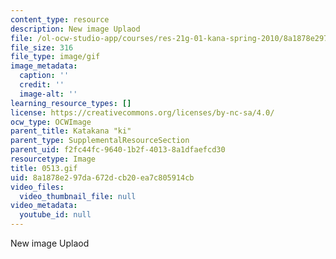 ```yaml
---
content_type: resource
description: New image Uplaod
file: /ol-ocw-studio-app/courses/res-21g-01-kana-spring-2010/8a1878e297da672dcb20ea7c805914cb_0513.gif
file_size: 316
file_type: image/gif
image_metadata:
  caption: ''
  credit: ''
  image-alt: ''
learning_resource_types: []
license: https://creativecommons.org/licenses/by-nc-sa/4.0/
ocw_type: OCWImage
parent_title: Katakana "ki"
parent_type: SupplementalResourceSection
parent_uid: f2fc44fc-9640-1b2f-4013-8a1dfaefcd30
resourcetype: Image
title: 0513.gif
uid: 8a1878e2-97da-672d-cb20-ea7c805914cb
video_files:
  video_thumbnail_file: null
video_metadata:
  youtube_id: null
---
```

New image Uplaod